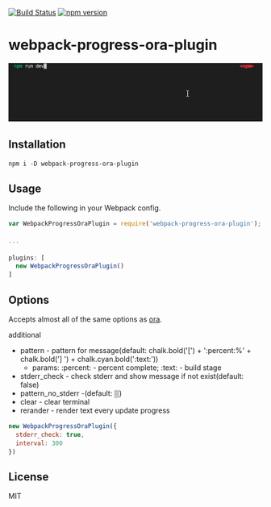 [![Build Status](https://travis-ci.org/s00d/webpack-progress-ora-plugin.svg?branch=master)](https://travis-ci.org/s00d/webpack-progress-ora-plugin)
[![npm version](https://badge.fury.io/js/webpack-progress-ora-plugin.svg)](https://badge.fury.io/js/webpack-progress-ora-plugin)

# webpack-progress-ora-plugin
![webpack-progress-ora-plugin](https://github.com/s00d/webpack-progress-ora-plugin/raw/master/image.gif)

## Installation

```
npm i -D webpack-progress-ora-plugin
```

## Usage

Include the following in your Webpack config.

```javascript
var WebpackProgressOraPlugin = require('webpack-progress-ora-plugin');

...

plugins: [
  new WebpackProgressOraPlugin()
]
```

## Options

Accepts almost all of the same options as [ora](https://github.com/sindresorhus/ora#options).

additional
- pattern - pattern for message(default: chalk.bold('[') + ':percent:%' + chalk.bold('] ') + chalk.cyan.bold(':text:')) 
    * params: :percent: - percent complete; :text: - build stage
- stderr_check - check stderr and show message if not exist(default: false)
- pattern_no_stderr -(default: ▒)
- clear - clear terminal
- rerander - render text every update progress


```javascript
new WebpackProgressOraPlugin({
  stderr_check: true,
  interval: 300
})
```

## License

MIT
